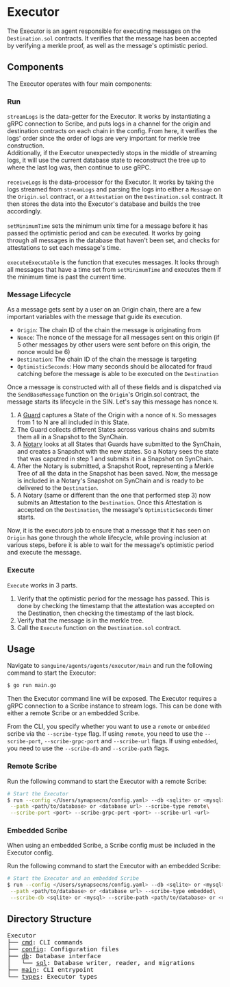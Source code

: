 # Executor
The Executor is an agent responsible for executing messages on the `Destination.sol` contracts. It verifies that the message has been accepted by verifying a merkle proof, as well as the message's optimistic period.

## Components
The Executor operates with four main components:
### Run
`streamLogs` is the data-getter for the Executor. It works by instantiating a gRPC connection to Scribe, and puts logs in a channel for the origin and destination contracts on each chain in the config. From here, it verifies the logs' order since the order of logs are very important for merkle tree construction.
<br /> Additionally, if the Executor unexpectedly stops in the middle of streaming logs, it will use the current database state to reconstruct the tree up to where the last log was, then continue to use gRPC.
<br /> <br > `receiveLogs` is the data-processor for the Executor. It works by taking the logs streamed from `streamLogs` and parsing the logs into either a `Message` on the `Origin.sol` contract, or a `Attestation` on the `Destination.sol` contract. It then stores the data into the Executor's database and builds the tree accordingly.
<br /> <br > `setMinimumTime` sets the minimum unix time for a message before it has passed the optimistic period and can be executed. It works by going through all messages in the database that haven't been set, and checks for attestations to set each message's time.
<br /> <br > `executeExecutable` is the function that executes messages. It looks through all messages that have a time set from `setMinimumTime` and executes them if the minimum time is past the current time.

### Message Lifecycle
As a message gets sent by a user on an Origin chain, there are a few important variables with the message that guide its execution.
* `Origin`: The chain ID of the chain the message is originating from
* `Nonce`: The nonce of the message for all messages sent on this origin (if 5 other messages by other users were sent before on this origin, the nonce would be 6)
* `Destination`: The chain ID of the chain the message is targeting
* `OptimisticSeconds`: How many seconds should be allocated for fraud catching before the message is able to be executed on the `Destination`

Once a message is constructed with all of these fields and is dispatched via the `SendBaseMessage` function on the `Origin`'s Origin.sol contract, the message starts its lifecycle in the SIN. Let's say this message has nonce `N`.
1. A <a href="../guard/README.md">Guard</a> captures a State of the Origin with a nonce of `N`. So messages from 1 to N are all included in this State.
2. The Guard collects different States across various chains and submits them all in a Snapshot to the SynChain.
3. A <a href="../notary/README.md">Notary</a> looks at all States that Guards have submitted to the SynChain, and creates a Snapshot with the new states. So a Notary sees the state that was caputred in step 1 and submits it in a Snapshot on SynChain.
4. After the Notary is submitted, a Snapshot Root, representing a Merkle Tree of all the data in the Snapshot has been saved. Now, the message is included in a Notary's Snapshot on SynChain and is ready to be delivered to the `Destination`.
5. A Notary (same or different than the one that performed step 3) now submits an Attestation to the `Destination`. Once this Attestation is accepted on the `Destination`, the message's `OptimisticSeconds` timer starts.

Now, it is the executors job to ensure that a message that it has seen on `Origin` has gone through the whole lifecycle, while proving inclusion at various steps, before it is able to wait for the message's optimistic period and execute the message.

### Execute
`Execute` works in 3 parts.
1. Verify that the optimistic period for the message has passed. This is done by checking the timestamp that the attestation was accepted on the Destination, then checking the timestamp of the last block.
2. Verify that the message is in the merkle tree.
3. Call the `Execute` function on the `Destination.sol` contract.

## Usage

Navigate to `sanguine/agents/agents/executor/main` and run the following command to start the Executor:

```bash
$ go run main.go
```
Then the Executor command line will be exposed. The Executor requires a gRPC connection to a Scribe instance to stream logs. This can be done with either a remote Scribe or an embedded Scribe.

From the CLI, you specify whether you want to use a `remote` or `embedded` scribe via the `--scribe-type` flag. If using `remote`, you need to use the `--scribe-port`, `--scribe-grpc-port` and `--scribe-url` flags. If using `embedded`, you need to use the `--scribe-db` and `--scribe-path` flags.

### Remote Scribe

Run the following command to start the Executor with a remote Scribe:

```bash
# Start the Executor
$ run --config </Users/synapsecns/config.yaml> --db <sqlite> or <mysql>\
 --path <path/to/database> or <database url> --scribe-type remote\
 --scribe-port <port> --scribe-grpc-port <port> --scribe-url <url>
```

### Embedded Scribe

When using an embedded Scribe, a Scribe config must be included in the Executor config.

Run the following command to start the Executor with an embedded Scribe:

```bash
# Start the Executor and an embedded Scribe
$ run --config </Users/synapsecns/config.yaml> --db <sqlite> or <mysql>\
 --path <path/to/database> or <database url> --scribe-type embedded\
 --scribe-db <sqlite> or <mysql> --scribe-path <path/to/database> or <database url>
```



## Directory Structure

<pre>
Executor
├── <a href="./cmd">cmd</a>: CLI commands
├── <a href="./config">config</a>: Configuration files
├── <a href="./db">db</a>: Database interface
│   └── <a href="db/sql">sql</a>: Database writer, reader, and migrations
├── <a href="./main">main</a>: CLI entrypoint
└── <a href="./types">types</a>: Executor types
</pre>
